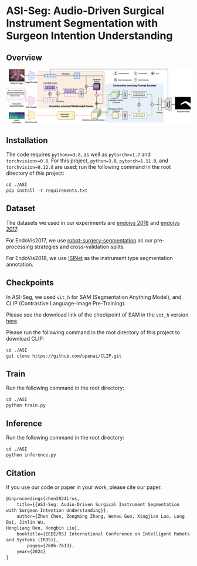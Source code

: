 # ASI-Seg: Audio-Driven Surgical Instrument Segmentation with Surgeon Intention Understanding

## Overview

<div align=center>
<img src="./docs/framework.png"> 
</div>


## Installation
The code requires `python>=3.8`, as well as `pytorch>=1.7` and `torchvision>=0.8`. For this project, `python=3.8`, `pytorch=1.11.0`, and `torchvision=0.12.0` are used; run the following command in the root directory of this project:
```
cd ./ASI
pip install -r requirements.txt
```

## Dataset

The datasets we used in our experiments are [endoivs 2018](https://cataracts2018.grand-challenge.org/data/) and [endoivs 2017](https://endovissub2017-kidneyboundarydetection.grand-challenge.org/Data/). 

For EndoVis2017, we use [robot-surgery-segmentation](https://github.com/ternaus/robot-surgery-segmentation) as our pre-processing strategies and cross-validation splits.

For EndoVis2018, we use [ISINet](https://github.com/BCV-Uniandes/ISINet) as the instrument type segmentation annotation.

## Checkpoints

In ASI-Seg, we used `vit_h` for SAM (Segmentation Anything Model), and CLIP (Contrastive Language-Image Pre-Training).

Please see the download link of the checkpoint of SAM in the `vit_h` version [here](https://dl.fbaipublicfiles.com/segment_anything/sam_vit_h_4b8939.pth).

Please run the following command in the root directory of this project to download CLIP:

```
cd ./ASI
git clone https://github.com/openai/CLIP.git
```



## Train

Run the following command in the root directory:
```
cd ./ASI
python train.py
```
## Inference

Run the following command in the root directory:

```
cd ./ASI
python inference.py
```


## Citation

If you use our code or paper in your work, please cite our paper.

```
@inproceedings{chen2024iros,
	title={{ASI-Seg: Audio-Driven Surgical Instrument Segmentation with Surgeon Intention Understanding}},
	author={Zhen Chen, Zongming Zhang, Wenwu Guo, Xingjian Luo, Long Bai, Jinlin Wu,
Hongliang Ren, Hongbin Liu},
	booktitle={IEEE/RSJ International Conference on Intelligent Robots and Systems (IROS)},
        pages={7606-7613},
	year={2024}
}
```

